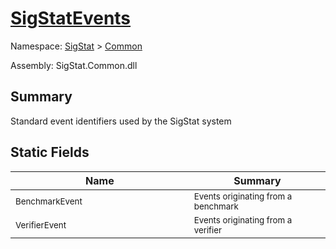 # [SigStatEvents](./SigStatEvents.md)

Namespace: [SigStat]() > [Common](./README.md)

Assembly: SigStat.Common.dll

## Summary
Standard event identifiers used by the SigStat system

## Static Fields

| Name | Summary | 
| --- | --- | 
| <sub>BenchmarkEvent</sub><img width=200 style="cursor:not-allowed;pointer-events:none;"/>| <sub>Events originating from a benchmark</sub>| <br>
| <sub>VerifierEvent</sub><img width=200 style="cursor:not-allowed;pointer-events:none;"/>| <sub>Events originating from a verifier</sub>| <br>


